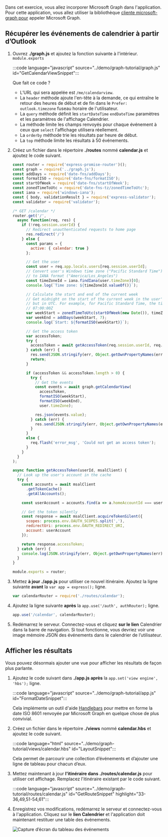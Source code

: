 <!-- markdownlint-disable MD002 MD041 -->

Dans cet exercice, vous allez incorporer Microsoft Graph dans l'application. Pour cette application, vous allez utiliser la bibliothèque [cliente microsoft-graph pour](https://github.com/microsoftgraph/msgraph-sdk-javascript) appeler Microsoft Graph.

## <a name="get-calendar-events-from-outlook"></a>Récupérer les événements de calendrier à partir d’Outlook

1. Ouvrez **./graph.js** et ajoutez la fonction suivante à l'intérieur. `module.exports`

    :::code language="javascript" source="../demo/graph-tutorial/graph.js" id="GetCalendarViewSnippet":::

    Que fait ce code ?

    - L’URL qui sera appelée est `/me/calendarview`.
    - La `header` méthode ajoute l'en-tête à la demande, ce qui entraîne le retour des heures de début et de fin dans le `Prefer: outlook.timezone` fuseau horaire de l'utilisateur.
    - La `query` méthode définit les `startDateTime` `endDateTime` paramètres et les paramètres de l'affichage Calendrier.
    - La méthode limite les champs renvoyés pour chaque événement à ceux que `select` l'affichage utilisera réellement.
    - La `orderby` méthode trie les résultats par heure de début.
    - La `top` méthode limite les résultats à 50 événements.

1. Créez un fichier dans le répertoire **./routes** nommé **calendar.js** et ajoutez le code suivant.

    ```javascript
    const router = require('express-promise-router')();
    const graph = require('../graph.js');
    const addDays = require('date-fns/addDays');
    const formatISO = require('date-fns/formatISO');
    const startOfWeek = require('date-fns/startOfWeek');
    const zonedTimeToUtc = require('date-fns-tz/zonedTimeToUtc');
    const iana = require('windows-iana');
    const { body, validationResult } = require('express-validator');
    const validator = require('validator');

    /* GET /calendar */
    router.get('/',
      async function(req, res) {
        if (!req.session.userId) {
          // Redirect unauthenticated requests to home page
          res.redirect('/')
        } else {
          const params = {
            active: { calendar: true }
          };

          // Get the user
          const user = req.app.locals.users[req.session.userId];
          // Convert user's Windows time zone ("Pacific Standard Time")
          // to IANA format ("America/Los_Angeles")
          const timeZoneId = iana.findIana(user.timeZone)[0];
          console.log(`Time zone: ${timeZoneId.valueOf()}`);

          // Calculate the start and end of the current week
          // Get midnight on the start of the current week in the user's timezone,
          // but in UTC. For example, for Pacific Standard Time, the time value would be
          // 07:00:00Z
          var weekStart = zonedTimeToUtc(startOfWeek(new Date()), timeZoneId.valueOf());
          var weekEnd = addDays(weekStart, 7);
          console.log(`Start: ${formatISO(weekStart)}`);

          // Get the access token
          var accessToken;
          try {
            accessToken = await getAccessToken(req.session.userId, req.app.locals.msalClient);
          } catch (err) {
            res.send(JSON.stringify(err, Object.getOwnPropertyNames(err)));
            return;
          }

          if (accessToken && accessToken.length > 0) {
            try {
              // Get the events
              const events = await graph.getCalendarView(
                accessToken,
                formatISO(weekStart),
                formatISO(weekEnd),
                user.timeZone);

              res.json(events.value);
            } catch (err) {
              res.send(JSON.stringify(err, Object.getOwnPropertyNames(err)));
            }
          }
          else {
            req.flash('error_msg', 'Could not get an access token');
          }
        }
      }
    );

    async function getAccessToken(userId, msalClient) {
      // Look up the user's account in the cache
      try {
        const accounts = await msalClient
          .getTokenCache()
          .getAllAccounts();

        const userAccount = accounts.find(a => a.homeAccountId === userId);

        // Get the token silently
        const response = await msalClient.acquireTokenSilent({
          scopes: process.env.OAUTH_SCOPES.split(','),
          redirectUri: process.env.OAUTH_REDIRECT_URI,
          account: userAccount
        });

        return response.accessToken;
      } catch (err) {
        console.log(JSON.stringify(err, Object.getOwnPropertyNames(err)));
      }
    }

    module.exports = router;
    ```

1. Mettez **à jour ./app.js** pour utiliser ce nouvel itinéraire. Ajoutez la ligne suivante **avant** la `var app = express();` ligne.

    ```javascript
    var calendarRouter = require('./routes/calendar');
    ```

1. Ajoutez la ligne suivante **après** la `app.use('/auth', authRouter);` ligne.

    ```javascript
    app.use('/calendar', calendarRouter);
    ```

1. Redémarrez le serveur. Connectez-vous et cliquez **sur le lien** Calendrier dans la barre de navigation. Si tout fonctionne, vous devriez voir une image mémoire JSON des événements dans le calendrier de l’utilisateur.

## <a name="display-the-results"></a>Afficher les résultats

Vous pouvez désormais ajouter une vue pour afficher les résultats de façon plus parlante.

1. Ajoutez le code suivant dans **./app.js après** la `app.set('view engine', 'hbs');` ligne.

    :::code language="javascript" source="../demo/graph-tutorial/app.js" id="FormatDateSnippet":::

    Cela implémente un outil d'aide [Handlebars](http://handlebarsjs.com/#helpers) pour mettre en forme la date ISO 8601 renvoyée par Microsoft Graph en quelque chose de plus convivial.

1. Créez un fichier dans le répertoire **./views** nommé **calendar.hbs** et ajoutez le code suivant.

    :::code language="html" source="../demo/graph-tutorial/views/calendar.hbs" id="LayoutSnippet":::

    Cela permet de parcourir une collection d’événements et d’ajouter une ligne de tableau pour chacun d’eux.

1. Mettez maintenant à jour **l'itinéraire dans ./routes/calendar.js** pour utiliser cet affichage. Remplacez l'itinéraire existant par le code suivant.

    :::code language="javascript" source="../demo/graph-tutorial/routes/calendar.js" id="GetRouteSnippet" highlight="33-36,49,51-54,61":::

1. Enregistrez vos modifications, redémarrez le serveur et connectez-vous à l'application. Cliquez sur le **lien Calendrier** et l'application doit maintenant restituer une table des événements.

    ![Capture d’écran du tableau des événements](./images/add-msgraph-01.png)

